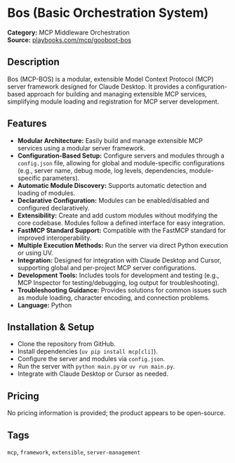 # Bos (Basic Orchestration System)

**Category:** MCP Middleware Orchestration  
**Source:** [playbooks.com/mcp/gooboot-bos](https://playbooks.com/mcp/gooboot-bos)

## Description
Bos (MCP-BOS) is a modular, extensible Model Context Protocol (MCP) server framework designed for Claude Desktop. It provides a configuration-based approach for building and managing extensible MCP services, simplifying module loading and registration for MCP server development.

## Features
- **Modular Architecture:** Easily build and manage extensible MCP services using a modular server framework.
- **Configuration-Based Setup:** Configure servers and modules through a `config.json` file, allowing for global and module-specific configurations (e.g., server name, debug mode, log levels, dependencies, module-specific parameters).
- **Automatic Module Discovery:** Supports automatic detection and loading of modules.
- **Declarative Configuration:** Modules can be enabled/disabled and configured declaratively.
- **Extensibility:** Create and add custom modules without modifying the core codebase. Modules follow a defined interface for easy integration.
- **FastMCP Standard Support:** Compatible with the FastMCP standard for improved interoperability.
- **Multiple Execution Methods:** Run the server via direct Python execution or using UV.
- **Integration:** Designed for integration with Claude Desktop and Cursor, supporting global and per-project MCP server configurations.
- **Development Tools:** Includes tools for development and testing (e.g., MCP Inspector for testing/debugging, log output for troubleshooting).
- **Troubleshooting Guidance:** Provides solutions for common issues such as module loading, character encoding, and connection problems.
- **Language:** Python

## Installation & Setup
- Clone the repository from GitHub.
- Install dependencies (`uv pip install mcp[cli]`).
- Configure the server and modules via `config.json`.
- Run the server with `python main.py` or `uv run main.py`.
- Integrate with Claude Desktop or Cursor as needed.

## Pricing
No pricing information is provided; the product appears to be open-source.

## Tags
`mcp`, `framework`, `extensible`, `server-management`